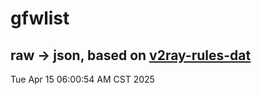 # gfwlist
## raw -> json, based on [v2ray-rules-dat](https://github.com/Loyalsoldier/v2ray-rules-dat)
Tue Apr 15 06:00:54 AM CST 2025

